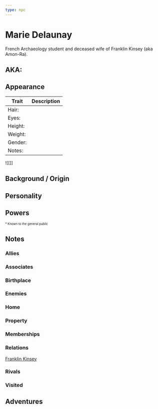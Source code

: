 ```yaml
---
type: npc
---
```

<!--
type: non-player-character
created-by:
-->
# Marie Delaunay
French Archaeology student and deceased wife of Franklin Kinsey (aka Amon-Ra).

## AKA:

## Appearance
Trait | Description
-- | --
Hair: | 
Eyes: | 
Height: |
Weight: |
Gender: |
Notes: |
![[]]

## Background / Origin

## Personality

## Powers

<sub><sup> * Known to the general public</sup></sub>

## Notes

### Allies

### Associates

### Birthplace

### Enemies

### Home

### Property

### Memberships

### Relations
[Franklin Kinsey](/player_characters/Amon-Ra.md)

### Rivals

### Visited

## Adventures


<!-- GM Notes
[Hero Designer File](<>)
[pdf](<>)
--?